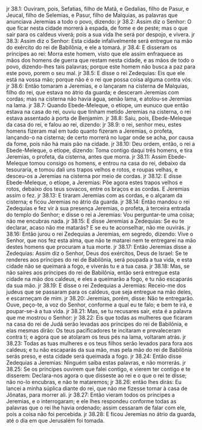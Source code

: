 jr 38.1: Ouviram, pois, Sefatias, filho de Matã, e Gedalias, filho de Pasur, e Jeucal, filho de Selemias, e Pasur, filho de Malquias, as palavras que anunciava Jeremias a todo o povo, dizendo:
jr 38.2: Assim diz o Senhor: O que ficar nesta cidade morrerá à espada, de fome e de peste; mas o que sair para os caldeus viverá; pois a sua vida lhe será por despojo, e vivera.
jr 38.3: Assim diz o Senhor: Esta cidade infalivelmente será entregue na mão do exército do rei de Babilônia, e ele a tomará.
jr 38.4: E disseram os príncipes ao rei: Morra este homem, visto que ele assim enfraquece as mãos dos homens de guerra que restam nesta cidade, e as mãos de todo o povo, dizendo-lhes tais palavras; porque este homem não busca a paz para este povo, porem o seu mal.
jr 38.5: E disse o rei Zedequias: Eis que ele está na vossa mão; porque não é o rei que possa coisa alguma contra vós.
jr 38.6: Então tomaram a Jeremias, e o lançaram na cisterna de Malquias, filho do rei, que estava no átrio da guarda; e desceram Jeremias com cordas; mas na cisterna não havia água, senão lama, e atolou-se Jeremias na lama.
jr 38.7: Quando Ebede-Meleque, o etíope, um eunuco que então estava na casa do rei, ouviu que tinham metido Jeremias na cisterna, o rei estava assentado à porta de Benjamim.
jr 38.8: Saiu, pois, Ebede-Meleque da casa do rei, e falou ao rei, dizendo:
jr 38.9: o rei, senhor meu, estes homens fizeram mal em tudo quanto fizeram a Jeremias, o profeta, lançando-o na cisterna; de certo morrerá no lugar onde se acha, por causa da fome, pois não há mais pão na cidade.
jr 38.10: Deu ordem, então, o rei a Ebede-Meleque, o etíope, dizendo: Toma contigo daqui três homens, e tira Jeremias, o profeta, da cisterna, antes que morra.
jr 38.11: Assim Ebede-Meleque tomou consigo os homens, e entrou na casa do rei, debaixo da tesouraria, e tomou dali uns trapos velhos e rotos, e roupas velhas, e desceu-os a Jeremias na cisterna por meio de cordas.
jr 38.12: E disse Ebede-Meleque, o etíope, a Jeremias: Põe agora estes trapos velhos e rotos, debaixo dos teus sovacos, entre os braços e as cordas. E Jeremias assim o fez.
jr 38.13: E tiraram Jeremias com as cordas, e o alçaram da cisterna; e ficou Jeremias no átrio da guarda.
jr 38.14: Então mandou o rei Zedequias e fez vir à sua presença Jeremias, o profeta, à terceira entrada do templo do Senhor; e disse o rei a Jeremias: Vou perguntar-te uma coisa; não me encubras nada.
jr 38.15: E disse Jeremias a Zedequias: Se eu te declarar, acaso não me matarás? E se eu te aconselhar, não me ouvirás.
jr 38.16: Então jurou o rei Zedequias a Jeremias, em segredo, dizendo: Vive o Senhor, que nos fez esta alma, que não te matarei nem te entregarei na mão destes homens que procuram a tua morte.
jr 38.17: Então Jeremias disse a Zedequias: Assim diz o Senhor, Deus dos exércitos, Deus de Israel: Se te renderes aos príncipes do rei de Babilônia, será poupada a tua vida, e esta cidade não se queimará a fogo, e viverás tu e a tua casa.
jr 38.18: Mas, se não saíres aos príncipes do rei de Babilônia, então será entregue esta cidade na mão dos caldeus, e eles a queimarão a fogo, e tu não escaparás da sua mão.
jr 38.19: E disse o rei Zedequias a Jeremias: Receio-me dos judeus que se passaram para os caldeus, que seja entregue na mão deles, e escarneçam de mim.
jr 38.20: Jeremias, porém, disse: Não te entregarão. Ouve, peço-te, a voz do Senhor, conforme a qual eu te falo; e bem te irá, e poupar-se-á a tua vida.
jr 38.21: Mas, se tu recusares sair, esta é a palavra que me mostrou o Senhor:
jr 38.22: Eis que todas as mulheres que ficaram na casa do rei de Judá serão levadas aos príncipes do rei de Babilônia, e elas mesmas dirão: Os teus pacificadores te incitaram e prevaleceram contra ti; e agora que se atolaram os teus pés na lama, voltaram atrás.
jr 38.23: Todas as tuas mulheres e os teus filhos serão levados para fora aos caldeus; e tu não escaparás da sua mão, mas pela mão do rei de Babilônia serás preso, e esta cidade será queimada a fogo.
jr 38.24: Então disse Zedequias a Jeremias: Ninguém saiba estas palavras, e não morrerás.
jr 38.25: Se os príncipes ouvirem que falei contigo, e vierem ter contigo e te disserem: Declara-nos agora o que disseste ao rei e o que o rei te disse; não no-lo encubras, e não te mataremos;
jr 38.26: então lhes dirás: Eu lancei a minha súplica diante do rei, que não me fizesse tornar à casa de Jônatas, para morrer ali.
jr 38.27: Então vieram todos os príncipes a Jeremias, e o interrogaram; e ele lhes respondeu conforme todas as palavras que o rei lhe havia ordenado; assim cessaram de falar com ele, pois a coisa não foi percebida.
jr 38.28: E ficou Jeremias no átrio da guarda, até o dia em que Jerusalém foi tomada.
